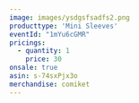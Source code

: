 ```yaml
---
image: images/ysdgsfsadfs2.png
producttype: 'Mini Sleeves'
eventId: "1mYu6cGMR"
pricings:
  - quantity: 1
    price: 30
onsale: true
asin: s-74sxPjx3o
merchandise: comiket
---
```

